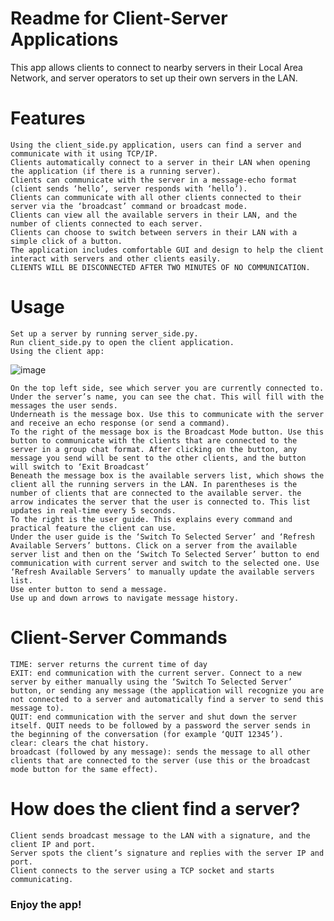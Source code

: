 # Readme for Client-Server Applications
  This app allows clients to connect to nearby servers in their Local Area Network, and server operators to set up their own servers in the LAN.

# Features

    Using the client_side.py application, users can find a server and communicate with it using TCP/IP. 
    Clients automatically connect to a server in their LAN when opening the application (if there is a running server).
    Clients can communicate with the server in a message-echo format (client sends ‘hello’, server responds with ‘hello’).
    Clients can communicate with all other clients connected to their server via the ‘broadcast’ command or broadcast mode.
    Clients can view all the available servers in their LAN, and the number of clients connected to each server.
    Clients can choose to switch between servers in their LAN with a simple click of a button.
    The application includes comfortable GUI and design to help the client interact with servers and other clients easily.
    CLIENTS WILL BE DISCONNECTED AFTER TWO MINUTES OF NO COMMUNICATION.
 
# Usage

    Set up a server by running server_side.py.
    Run client_side.py to open the client application.
    Using the client app:

  ![image](https://github.com/NoRehovot/client-server/blob/main/example.png)

    On the top left side, see which server you are currently connected to.
    Under the server’s name, you can see the chat. This will fill with the messages the user sends.
    Underneath is the message box. Use this to communicate with the server and receive an echo response (or send a command).
    To the right of the message box is the Broadcast Mode button. Use this button to communicate with the clients that are connected to the server in a group chat format. After clicking on the button, any message you send will be sent to the other clients, and the button will switch to ‘Exit Broadcast’
    Beneath the message box is the available servers list, which shows the client all the running servers in the LAN. In parentheses is the number of clients that are connected to the available server. the arrow indicates the server that the user is connected to. This list updates in real-time every 5 seconds.
    To the right is the user guide. This explains every command and practical feature the client can use.
    Under the user guide is the ‘Switch To Selected Server’ and ‘Refresh Available Servers’ buttons. Click on a server from the available server list and then on the ‘Switch To Selected Server’ button to end communication with current server and switch to the selected one. Use ‘Refresh Available Servers’ to manually update the available servers list. 
    Use enter button to send a message.
    Use up and down arrows to navigate message history.


# Client-Server Commands

    TIME: server returns the current time of day
    EXIT: end communication with the current server. Connect to a new server by either manually using the ‘Switch To Selected Server’ button, or sending any message (the application will recognize you are not connected to a server and automatically find a server to send this message to).
    QUIT: end communication with the server and shut down the server itself. QUIT needs to be followed by a password the server sends in the beginning of the conversation (for example ‘QUIT 12345’).
    clear: clears the chat history.
    broadcast (followed by any message): sends the message to all other clients that are connected to the server (use this or the broadcast mode button for the same effect). 

# How does the client find a server?
    Client sends broadcast message to the LAN with a signature, and the client IP and port.
    Server spots the client’s signature and replies with the server IP and port.
    Client connects to the server using a TCP socket and starts communicating.

### Enjoy the app!
